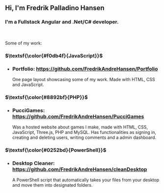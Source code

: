 ## Hi, I'm Fredrik Palladino Hansen

### I'm a Fullstack Angular and .Net/C# developer.
<br/><br/>
Some of my work:

### $\textsf{\color{#f0db4f}{JavaScript}}$
- ### Portfolio: https://github.com/FredrikAndreHansen/Portfolio
  One page layout showcasing some of my work. Made with HTML, CSS and JavaScript.

### $\textsf{\color{#8892bf}{PHP}}$
- ### PucciGames: https://github.com/FredrikAndreHansen/PucciGames
  Was a hosted website about games I make, made with HTML, CSS, JavaScript, Three.js, PHP and MySQL. Has functionalities as signing in, creating and deleting users, writing comments and a admin dashboard.

### $\textsf{\color{#0252bd}{PowerShell}}$
- ### Desktop Cleaner: https://github.com/FredrikAndreHansen/cleanDesktop
  A PowerShell script that automatically takes your files from your desktop and move them into designated folders.
